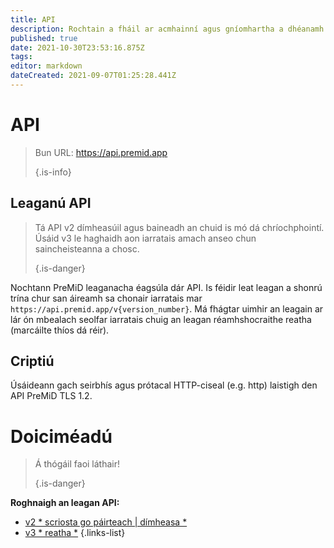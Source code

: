 ```yaml
---
title: API
description: Rochtain a fháil ar acmhainní agus gníomhartha a dhéanamh ag baint úsáide as an API PreMiD
published: true
date: 2021-10-30T23:53:16.875Z
tags:
editor: markdown
dateCreated: 2021-09-07T01:25:28.441Z
---
```


# API

> Bun URL: https://api.premid.app 
> 
> {.is-info}

## Leaganú API
> Tá API v2 dímheasúil agus baineadh an chuid is mó dá chríochphointí. Úsáid v3 le haghaidh aon iarratais amach anseo chun saincheisteanna a chosc. 
> 
> {.is-danger}

Nochtann PreMiD leaganacha éagsúla dár API. Is féidir leat leagan a shonrú trína chur san áireamh sa chonair iarratais mar ` https://api.premid.app/v{version_number}`. Má fhágtar uimhir an leagain ar lár ón mbealach seolfar iarratais chuig an leagan réamhshocraithe reatha (marcáilte thíos dá réir).

## Criptiú

Úsáideann gach seirbhís agus prótacal HTTP-ciseal (e.g. http) laistigh den API PreMiD TLS 1.2.

# Doiciméadú
> Á thógáil faoi láthair! 
> 
> {.is-danger}

**Roghnaigh an leagan API:**
- [v2 * scriosta go páirteach | dímheasa *](/dev/api/v2)
- [v3 * reatha *](/dev/api/v3)
{.links-list}